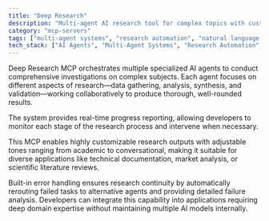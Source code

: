 ```yaml
---
title: "Deep Research"
description: "Multi-agent AI research tool for complex topics with customizable tones, detailed progress reporting, and robust error handling."
category: "mcp-servers"
tags: ["multi-agent systems", "research automation", "natural language processing", "customizable outputs", "error handling"]
tech_stack: ["AI Agents", "Multi-Agent Systems", "Research Automation", "Natural Language Processing", "Real-time Monitoring"]
---
```


Deep Research MCP orchestrates multiple specialized AI agents to conduct comprehensive investigations on complex subjects. Each agent focuses on different aspects of research—data gathering, analysis, synthesis, and validation—working collaboratively to produce thorough, well-rounded results. 

The system provides real-time progress reporting, allowing developers to monitor each stage of the research process and intervene when necessary. 

This MCP enables highly customizable research outputs with adjustable tones ranging from academic to conversational, making it suitable for diverse applications like technical documentation, market analysis, or scientific literature reviews. 

Built-in error handling ensures research continuity by automatically rerouting failed tasks to alternative agents and providing detailed failure analysis. Developers can integrate this capability into applications requiring deep domain expertise without maintaining multiple AI models internally.